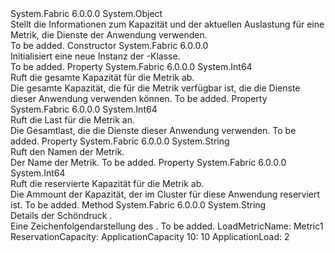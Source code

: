 <Type Name="ApplicationLoadMetricInformation" FullName="System.Fabric.Query.ApplicationLoadMetricInformation">
  <TypeSignature Language="C#" Value="public sealed class ApplicationLoadMetricInformation" />
  <TypeSignature Language="ILAsm" Value=".class public auto ansi sealed beforefieldinit ApplicationLoadMetricInformation extends System.Object" />
  <TypeSignature Language="DocId" Value="T:System.Fabric.Query.ApplicationLoadMetricInformation" />
  <TypeSignature Language="VB.NET" Value="Public NotInheritable Class ApplicationLoadMetricInformation" />
  <TypeSignature Language="F#" Value="type ApplicationLoadMetricInformation = class" />
  <AssemblyInfo>
    <AssemblyName>System.Fabric</AssemblyName>
    <AssemblyVersion>6.0.0.0</AssemblyVersion>
  </AssemblyInfo>
  <Base>
    <BaseTypeName>System.Object</BaseTypeName>
  </Base>
  <Interfaces />
  <Docs>
    <summary>
            Stellt die Informationen zum Kapazität und der aktuellen Auslastung für eine Metrik, die Dienste der Anwendung verwenden.
            </summary>
    <remarks>To be added.</remarks>
  </Docs>
  <Members>
    <Member MemberName=".ctor">
      <MemberSignature Language="C#" Value="public ApplicationLoadMetricInformation ();" />
      <MemberSignature Language="ILAsm" Value=".method public hidebysig specialname rtspecialname instance void .ctor() cil managed" />
      <MemberSignature Language="DocId" Value="M:System.Fabric.Query.ApplicationLoadMetricInformation.#ctor" />
      <MemberSignature Language="VB.NET" Value="Public Sub New ()" />
      <MemberType>Constructor</MemberType>
      <AssemblyInfo>
        <AssemblyName>System.Fabric</AssemblyName>
        <AssemblyVersion>6.0.0.0</AssemblyVersion>
      </AssemblyInfo>
      <Parameters />
      <Docs>
        <summary>
          <para>Initialisiert eine neue Instanz der <see cref="T:System.Fabric.Query.ApplicationLoadMetricInformation" />-Klasse.</para>
        </summary>
        <remarks>To be added.</remarks>
      </Docs>
    </Member>
    <Member MemberName="ApplicationCapacity">
      <MemberSignature Language="C#" Value="public long ApplicationCapacity { get; }" />
      <MemberSignature Language="ILAsm" Value=".property instance int64 ApplicationCapacity" />
      <MemberSignature Language="DocId" Value="P:System.Fabric.Query.ApplicationLoadMetricInformation.ApplicationCapacity" />
      <MemberSignature Language="VB.NET" Value="Public ReadOnly Property ApplicationCapacity As Long" />
      <MemberSignature Language="F#" Value="member this.ApplicationCapacity : int64" Usage="System.Fabric.Query.ApplicationLoadMetricInformation.ApplicationCapacity" />
      <MemberType>Property</MemberType>
      <AssemblyInfo>
        <AssemblyName>System.Fabric</AssemblyName>
        <AssemblyVersion>6.0.0.0</AssemblyVersion>
      </AssemblyInfo>
      <ReturnValue>
        <ReturnType>System.Int64</ReturnType>
      </ReturnValue>
      <Docs>
        <summary>
            Ruft die gesamte Kapazität für die Metrik ab.
            </summary>
        <value>
            Die gesamte Kapazität, die für die Metrik verfügbar ist, die die Dienste dieser Anwendung verwenden können.
            </value>
        <remarks>To be added.</remarks>
      </Docs>
    </Member>
    <Member MemberName="ApplicationLoad">
      <MemberSignature Language="C#" Value="public long ApplicationLoad { get; }" />
      <MemberSignature Language="ILAsm" Value=".property instance int64 ApplicationLoad" />
      <MemberSignature Language="DocId" Value="P:System.Fabric.Query.ApplicationLoadMetricInformation.ApplicationLoad" />
      <MemberSignature Language="VB.NET" Value="Public ReadOnly Property ApplicationLoad As Long" />
      <MemberSignature Language="F#" Value="member this.ApplicationLoad : int64" Usage="System.Fabric.Query.ApplicationLoadMetricInformation.ApplicationLoad" />
      <MemberType>Property</MemberType>
      <AssemblyInfo>
        <AssemblyName>System.Fabric</AssemblyName>
        <AssemblyVersion>6.0.0.0</AssemblyVersion>
      </AssemblyInfo>
      <ReturnValue>
        <ReturnType>System.Int64</ReturnType>
      </ReturnValue>
      <Docs>
        <summary>
            Ruft die Last für die Metrik an.
            </summary>
        <value>
            Die Gesamtlast, die die Dienste dieser Anwendung verwenden.
            </value>
        <remarks>To be added.</remarks>
      </Docs>
    </Member>
    <Member MemberName="Name">
      <MemberSignature Language="C#" Value="public string Name { get; }" />
      <MemberSignature Language="ILAsm" Value=".property instance string Name" />
      <MemberSignature Language="DocId" Value="P:System.Fabric.Query.ApplicationLoadMetricInformation.Name" />
      <MemberSignature Language="VB.NET" Value="Public ReadOnly Property Name As String" />
      <MemberSignature Language="F#" Value="member this.Name : string" Usage="System.Fabric.Query.ApplicationLoadMetricInformation.Name" />
      <MemberType>Property</MemberType>
      <AssemblyInfo>
        <AssemblyName>System.Fabric</AssemblyName>
        <AssemblyVersion>6.0.0.0</AssemblyVersion>
      </AssemblyInfo>
      <ReturnValue>
        <ReturnType>System.String</ReturnType>
      </ReturnValue>
      <Docs>
        <summary>
            Ruft den Namen der Metrik.
            </summary>
        <value>
            Der Name der Metrik.
            </value>
        <remarks>To be added.</remarks>
      </Docs>
    </Member>
    <Member MemberName="ReservationCapacity">
      <MemberSignature Language="C#" Value="public long ReservationCapacity { get; }" />
      <MemberSignature Language="ILAsm" Value=".property instance int64 ReservationCapacity" />
      <MemberSignature Language="DocId" Value="P:System.Fabric.Query.ApplicationLoadMetricInformation.ReservationCapacity" />
      <MemberSignature Language="VB.NET" Value="Public ReadOnly Property ReservationCapacity As Long" />
      <MemberSignature Language="F#" Value="member this.ReservationCapacity : int64" Usage="System.Fabric.Query.ApplicationLoadMetricInformation.ReservationCapacity" />
      <MemberType>Property</MemberType>
      <AssemblyInfo>
        <AssemblyName>System.Fabric</AssemblyName>
        <AssemblyVersion>6.0.0.0</AssemblyVersion>
      </AssemblyInfo>
      <ReturnValue>
        <ReturnType>System.Int64</ReturnType>
      </ReturnValue>
      <Docs>
        <summary>
            Ruft die reservierte Kapazität für die Metrik ab.
            </summary>
        <value>
            Die Ammount der Kapazität, der im Cluster für diese Anwendung reserviert ist.
            </value>
        <remarks>To be added.</remarks>
      </Docs>
    </Member>
    <Member MemberName="ToString">
      <MemberSignature Language="C#" Value="public override string ToString ();" />
      <MemberSignature Language="ILAsm" Value=".method public hidebysig virtual instance string ToString() cil managed" />
      <MemberSignature Language="DocId" Value="M:System.Fabric.Query.ApplicationLoadMetricInformation.ToString" />
      <MemberSignature Language="VB.NET" Value="Public Overrides Function ToString () As String" />
      <MemberSignature Language="F#" Value="override this.ToString : unit -&gt; string" Usage="applicationLoadMetricInformation.ToString " />
      <MemberType>Method</MemberType>
      <AssemblyInfo>
        <AssemblyName>System.Fabric</AssemblyName>
        <AssemblyVersion>6.0.0.0</AssemblyVersion>
      </AssemblyInfo>
      <ReturnValue>
        <ReturnType>System.String</ReturnType>
      </ReturnValue>
      <Parameters />
      <Docs>
        <summary>
          <para>
            Details der Schöndruck <see cref="T:System.Fabric.Query.ApplicationLoadMetricInformation" />.
            </para>
        </summary>
        <returns>Eine Zeichenfolgendarstellung des <see cref="T:System.Fabric.Query.ApplicationLoadMetricInformation" />.</returns>
        <remarks>To be added.</remarks>
        <example>
            LoadMetricName: Metric1 ReservationCapacity: ApplicationCapacity 10: 10 ApplicationLoad: 2
            </example>
      </Docs>
    </Member>
  </Members>
</Type>